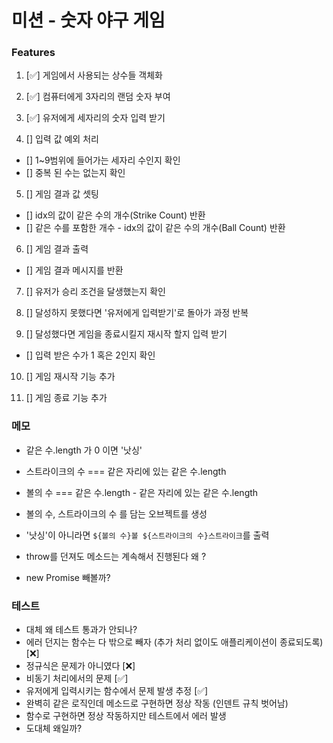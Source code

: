 # 미션 - 숫자 야구 게임

### Features

1. [✅] 게임에서 사용되는 상수들 객체화

2. [✅] 컴퓨터에게 3자리의 랜덤 숫자 부여

3. [✅] 유저에게 세자리의 숫자 입력 받기

4. [] 입력 값 예외 처리

- [] 1~9범위에 들어가는 세자리 수인지 확인
- [] 중복 된 수는 없는지 확인

5. [] 게임 결과 값 셋팅

- [] idx의 값이 같은 수의 개수(Strike Count) 반환
- [] 같은 수를 포함한 개수 - idx의 값이 같은 수의 개수(Ball Count) 반환

6. [] 게임 결과 출력

- [] 게임 결과 메시지를 반환

7. [] 유저가 승리 조건을 달생했는지 확인

8. [] 달성하지 못했다면 '유저에게 입력받기'로 돌아가 과정 반복

9. [] 달성했다면 게임을 종료시킬지 재시작 할지 입력 받기

- [] 입력 받은 수가 1 혹은 2인지 확인

10. [] 게임 재시작 기능 추가

11. [] 게임 종료 기능 추가

### 메모

- 같은 수.length 가 0 이면 '낫싱'
- 스트라이크의 수 === 같은 자리에 있는 같은 수.length
- 볼의 수 === 같은 수.length - 같은 자리에 있는 같은 수.length

- 볼의 수, 스트라이크의 수 를 담는 오브젝트를 생성
- '낫싱'이 아니라면 `${볼의 수}볼 ${스트라이크의 수}스트라이크`를 출력
- throw를 던져도 메소드는 계속해서 진행된다 왜 ?
- new Promise 빼볼까?

### 테스트

- 대체 왜 테스트 통과가 안되나?
- 에러 던지는 함수는 다 밖으로 빼자 (추가 처리 없이도 애플리케이션이 종료되도록) [❌]
- 정규식은 문제가 아니였다 [❌]
- 비동기 처리에서의 문제 [✅]
- 유저에게 입력시키는 함수에서 문제 발생 추정 [✅]
- 완벽히 같은 로직인데 메소드로 구현하면 정상 작동 (인덴트 규칙 벗어남)
- 함수로 구현하면 정상 작동하지만 테스트에서 에러 발생
- 도대체 왜일까?

